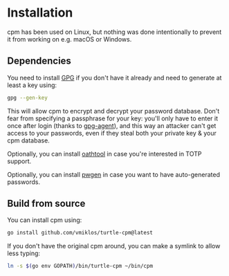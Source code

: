 # Installation

cpm has been used on Linux, but nothing was done intentionally to prevent it from working on e.g.
macOS or Windows.

## Dependencies

You need to install [GPG](https://gnupg.org/) if you don't have it already and need to generate at
least a key using:

```sh
gpg --gen-key
```

This will allow cpm to encrypt and decrypt your password database. Don't fear from specifying a
passphrase for your key: you'll only have to enter it once after login (thanks to
[gpg-agent](https://www.gnupg.org/documentation/manuals/gnupg/Invoking-GPG_002dAGENT.html)), and
this way an attacker can't get access to your passwords, even if they steal both your private key &
your cpm database.

Optionally, you can install [oathtool](https://www.nongnu.org/oath-toolkit/) in case you're
interested in TOTP support.

Optionally, you can install [pwgen](http://sourceforge.net/projects/pwgen/) in case you want to have
auto-generated passwords.

## Build from source

You can install cpm using:

```sh
go install github.com/vmiklos/turtle-cpm@latest
```

If you don't have the original cpm around, you can make a symlink to allow less typing:

```sh
ln -s $(go env GOPATH)/bin/turtle-cpm ~/bin/cpm
```
